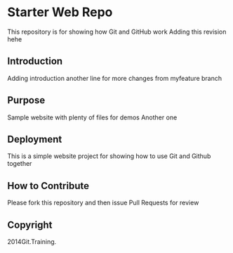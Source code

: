 # Starter Web Repo

This repository is for showing how Git and GitHub work
Adding this revision hehe

## Introduction

Adding introduction
another line for more changes from myfeature branch

## Purpose

Sample website with plenty of files for demos
Another one

## Deployment

This is a simple website project for showing how to use Git and Github together

## How to Contribute
Please fork this repository and then issue Pull Requests for review

## Copyright

2014Git.Training.